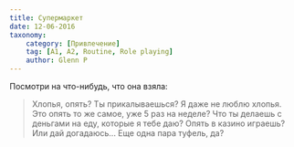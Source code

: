 ```yaml
---
title: Супермаркет
date: 12-06-2016
taxonomy:
    category: [Привлечение]
	tag: [A1, A2, Routine, Role playing]
	author: Glenn P
---
```


Посмотри на что-нибудь, что она взяла:

> Хлопья, опять? Ты прикалываешься? Я даже не люблю хлопья. Это опять то же самое, уже 5 раз на неделе? Что ты делаешь с деньгами на еду, которые я тебе даю? Опять в казино играешь?  Или дай догадаюсь... Еще одна пара туфель, да?